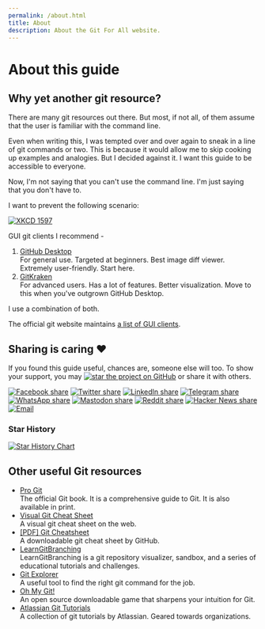 ```yaml
---
permalink: /about.html
title: About
description: About the Git For All website.
---
```


# About this guide

## Why yet another git resource?

There are many git resources out there. But most, if not all, of them assume that the user is familiar with the command line.

Even when writing this, I was tempted over and over again to sneak in a line of git commands or two. This is because it would allow me to skip cooking up examples and analogies. But I decided against it. I want this guide to be accessible to everyone.

Now, I'm not saying that you can't use the command line. I'm just saying that you don't have to.

I want to prevent the following scenario:

[![XKCD 1597](https://imgs.xkcd.com/comics/git.png)](https://xkcd.com/1597/)

GUI git clients I recommend -

1. [GitHub Desktop](https://desktop.github.com/)  
    For general use. Targeted at beginners. Best image diff viewer. Extremely user-friendly. Start here.
2. [GitKraken](https://www.gitkraken.com/)  
    For advanced users. Has a lot of features. Better visualization. Move to this when you've outgrown GitHub Desktop.

I use a combination of both.

The official git website maintains [a list of GUI clients](https://git-scm.com/downloads/guis).

## Sharing is caring ❤️

If you found this guide useful, chances are, someone else will too. To show your support, you may [![**star**](https://img.shields.io/github/stars/kitswas/git-for-all?label=star) the project on GitHub](https://github.com/kitswas/git-for-all/) or share it with others.

[![Facebook share](https://img.shields.io/badge/Facebook-Share-blue?logo=facebook&style=flat-square)](https://www.facebook.com/sharer/sharer.php?u=https%3A%2F%2Fkitswas.github.io%2Fgit-for-all%2F) [![Twitter share](https://img.shields.io/badge/Twitter-Share-blue?logo=twitter&style=flat-square)](https://twitter.com/intent/tweet?text=Git%20for%20all%20-%20A%20quick%20and%20short%20guide%20to%20Git%20with%20simple%20examples%20and%20illustrations&url=https%3A%2F%2Fkitswas.github.io%2Fgit-for-all%2F&via=kitswas) [![LinkedIn share](https://img.shields.io/badge/LinkedIn-Share-blue?logo=linkedin&style=flat-square)](https://www.linkedin.com/shareArticle?mini=true&url=https%3A%2F%2Fkitswas.github.io%2Fgit-for-all%2F&title=Git%20for%20all%20-%20A%20quick%20and%20short%20guide%20to%20Git%20with%20simple%20examples%20and%20illustrations&summary=&source=) [![Telegram share](https://img.shields.io/badge/Telegram-Share-blue?logo=telegram&style=flat-square)](https://t.me/share/url?url=https%3A%2F%2Fkitswas.github.io%2Fgit-for-all%2F&text=Git%20for%20all%20-%20A%20quick%20and%20short%20guide%20to%20Git%20with%20simple%20examples%20and%20illustrations) [![WhatsApp share](https://img.shields.io/badge/WhatsApp-Share-blue?logo=whatsapp&style=flat-square)](https://wa.me/?text=Git%20for%20all%20-%20A%20quick%20and%20short%20guide%20to%20Git%20with%20simple%20examples%20and%20illustrations%20-%20https%3A%2F%2Fkitswas.github.io%2Fgit-for-all%2F) [![Mastodon share](https://img.shields.io/badge/Mastodon-Share-blue?logo=mastodon&style=flat-square)](https://mastodon.social/share?text=Git%20for%20all%20-%20A%20quick%20and%20short%20guide%20to%20Git%20with%20simple%20examples%20and%20illustrations&url=https%3A%2F%2Fkitswas.github.io%2Fgit-for-all%2F&visibility=public) [![Reddit share](https://img.shields.io/badge/Reddit-Share-blue?logo=reddit&style=flat-square)](https://reddit.com/submit?url=https%3A%2F%2Fkitswas.github.io%2Fgit-for-all%2F&title=Git%20for%20all%20-%20A%20quick%20and%20short%20guide%20to%20Git%20with%20simple%20examples%20and%20illustrations) [![Hacker News share](https://img.shields.io/badge/Hacker%20News-Share-blue?logo=y-combinator&style=flat-square)](https://news.ycombinator.com/submitlink?u=https%3A%2F%2Fkitswas.github.io%2Fgit-for-all%2F&t=Git%20for%20all%20-%20A%20quick%20and%20short%20guide%20to%20Git%20with%20simple%20examples%20and%20illustrations) [![Email](https://img.shields.io/badge/Email-Share-blue?logo=gmail&style=flat-square)](mailto:?subject=Git%20for%20all%20-%20A%20quick%20and%20short%20guide%20to%20Git%20with%20simple%20examples%20and%20illustrations&body=https%3A%2F%2Fkitswas.github.io%2Fgit-for-all%2F)

### Star History

[![Star History Chart](https://api.star-history.com/svg?repos=kitswas/git-for-all&type=Date)](https://github.com/kitswas/git-for-all/stargazers)

## Other useful Git resources

- [Pro Git](https://git-scm.com/book/en/v2)  
    The official Git book. It is a comprehensive guide to Git. It is also available in print.
- [Visual Git Cheat Sheet](https://ndpsoftware.com/git-cheatsheet.html)  
    A visual git cheat sheet on the web.
- [[PDF] Git Cheatsheet](https://github.github.com/training-kit/downloads/github-git-cheat-sheet.pdf)  
    A downloadable git cheat sheet by GitHub.
- [LearnGitBranching](https://learngitbranching.js.org/)  
    LearnGitBranching is a git repository visualizer, sandbox, and a series of educational tutorials and challenges.
- [Git Explorer](https://gitexplorer.com/)  
    A useful tool to find the right git command for the job.
- [Oh My Git!](https://ohmygit.org/)  
    An open source downloadable game that sharpens your intuition for Git.
- [Atlassian Git Tutorials](https://www.atlassian.com/git)  
    A collection of git tutorials by Atlassian. Geared towards organizations.

